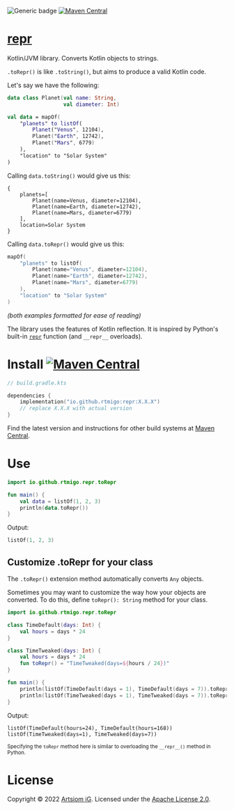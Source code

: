 ![Generic badge](https://img.shields.io/badge/JVM-8+-blue.svg)
[![Maven Central](https://img.shields.io/maven-central/v/io.github.rtmigo/repr.svg)](https://search.maven.org/artifact/io.github.rtmigo/repr)

# [repr](https://github.com/rtmigo/repr_kt#readme)

Kotlin/JVM library. Converts Kotlin objects to strings.

`.toRepr()` is like `.toString()`, but aims to produce a valid Kotlin code.

Let's say we have the following:

```kotlin
data class Planet(val name: String, 
                  val diameter: Int)

val data = mapOf(
    "planets" to listOf(
        Planet("Venus", 12104),
        Planet("Earth", 12742),
        Planet("Mars", 6779)    
    ),
    "location" to "Solar System"
)
```

Calling `data.toString()` would give us this:

```text
{
    planets=[
        Planet(name=Venus, diameter=12104), 
        Planet(name=Earth, diameter=12742),
        Planet(name=Mars, diameter=6779)      
    ], 
    location=Solar System
}
```

Calling `data.toRepr()`  would give us this:

```kotlin
mapOf(
    "planets" to listOf(
        Planet(name="Venus", diameter=12104),
        Planet(name="Earth", diameter=12742),
        Planet(name="Mars", diameter=6779)
    ), 
    "location" to "Solar System"
)
```

*(both examples formatted for ease of reading)*

The library uses the features of Kotlin reflection. It is inspired by Python's built-in 
[`repr`]([https://docs.python.org/3/library/functions.html#repr]) function (and `__repr__` 
overloads). 

# Install [![Maven Central](https://img.shields.io/maven-central/v/io.github.rtmigo/repr.svg)](https://search.maven.org/artifact/io.github.rtmigo/repr)

```kotlin
// build.gradle.kts

dependencies {
    implementation("io.github.rtmigo:repr:X.X.X")
    // replace X.X.X with actual version
}
```

Find the latest version and instructions for other build systems
at [Maven Central](https://search.maven.org/artifact/io.github.rtmigo/repr).

# Use

```kotlin
import io.github.rtmigo.repr.toRepr

fun main() {
    val data = listOf(1, 2, 3)
    println(data.toRepr())
}
```

Output:

```kotlin
listOf(1, 2, 3)
```

## Customize .toRepr for your class

The `.toRepr()` extension method automatically converts `Any` objects.

Sometimes you may want to customize the way how your objects are converted. To do this,
define `toRepr(): String` method for your class.

```kotlin
import io.github.rtmigo.repr.toRepr

class TimeDefault(days: Int) {
    val hours = days * 24
}

class TimeTweaked(days: Int) {
    val hours = days * 24
    fun toRepr() = "TimeTweaked(days=${hours / 24})"
}

fun main() {
    println(listOf(TimeDefault(days = 1), TimeDefault(days = 7)).toRepr())
    println(listOf(TimeTweaked(days = 1), TimeTweaked(days = 7)).toRepr())
}
```

Output:

```text
listOf(TimeDefault(hours=24), TimeDefault(hours=168))
listOf(TimeTweaked(days=1), TimeTweaked(days=7))
```
<sub>Specifying the `toRepr` method here is similar to overloading the `__repr__()` method in Python.</sub>


# License

Copyright © 2022 [Artsiom iG](https://github.com/rtmigo).
Licensed under the [Apache License 2.0](https://www.apache.org/licenses/LICENSE-2.0.txt).
